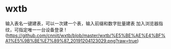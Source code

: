 # wxtb
输入表名一键建表，可以一次建一个表，输入前缀和数字批量建表
加入浏览器指纹，可指定唯一一台设备登录
 !(https://github.com/cnniit/wxtb/blob/master/wxtb/%E5%BE%AE%E4%BF%A1%E5%9B%BE%E7%89%87_20191204123029.png?raw=true)

